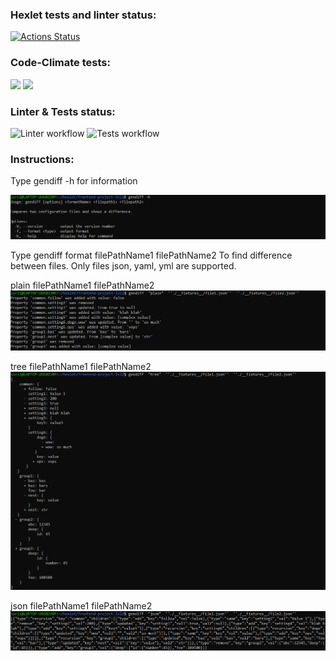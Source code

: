 ### Hexlet tests and linter status:
[![Actions Status](https://github.com/iFoxtrot33/frontend-project-lvl2/workflows/hexlet-check/badge.svg)](https://github.com/iFoxtrot33/frontend-project-lvl2/actions)

### Code-Climate tests:
<a href="https://codeclimate.com/github/iFoxtrot33/frontend-project-lvl2/maintainability"><img src="https://api.codeclimate.com/v1/badges/a9e791f05c3d1d06c227/maintainability" /></a>
<a href="https://codeclimate.com/github/iFoxtrot33/frontend-project-lvl2/test_coverage"><img src="https://api.codeclimate.com/v1/badges/a9e791f05c3d1d06c227/test_coverage" /></a>

### Linter & Tests status:
![Linter workflow](https://github.com/iFoxtrot33/frontend-project-lvl2/actions/workflows/main.yml/badge.svg)
![Tests workflow](https://github.com/iFoxtrot33/frontend-project-lvl2/actions/workflows/tests.yml/badge.svg)

### Instructions:
Type gendiff -h for information

![help](pictures/1.png?raw=true "help info")

Type gendiff format filePathName1 filePathName2 
To find difference between files. Only files json, yaml, yml are supported.

plain filePathName1 filePathName2 
![Sample](pictures/2.png?raw=true "Sample")

tree filePathName1 filePathName2 
![Sample](pictures/3.png?raw=true "Sample")

json filePathName1 filePathName2 
![Sample](pictures/4.png?raw=true "Sample")

